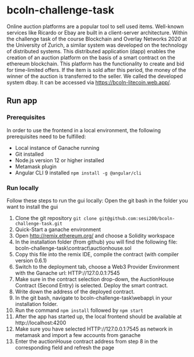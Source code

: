 # bcoln-challenge-task
Online auction platforms are a popular tool to sell used items. Well-known services like Ricardo or Ebay are built in a client-server architecture. Within the challenge task of the course Blockchain and Overlay Networks 2020 at the University of Zurich, a similar system was developed on the technology of distributed systems. This distributed application (dapp) enables the creation of an auction platform on the basis of a smart contract on the ethereum blockchain. This platform has the functionality to create and bid for time-limited offers. If the item is sold after this period, the money of the winner of the auction is transferred to the seller. We called the developed system dbay. It can be accessed via https://bcoln-litecoin.web.app/.

## Run app

### Prerequisites
In order to use the frontend in a local environment, the following prerequisites need to be fulfilled:
- Local instance of Ganache running
- Git installed
- Node.js version 12 or higher installed
- Metamask plugin
- Angular CLI 9 installed ```npm install -g @angular/cli```

### Run locally
Follow these steps to run the gui locally:
 Open the git bash in the folder you want to install the gui
1. Clone the git repository ```git clone git@github.com:sesi200/bcoln-challenge-task.git```
2. Quick-Start a ganache environment
3. Open http://remix.ethereum.org/ and choose a Solidity workspace
4. In the installation folder (from github) you will find the following file: bcoln-challenge-task\contract\auctionhouse.sol
5. Copy this file into the remix IDE, compile the contract (with compiler version 0.6.1)
6. Switch to the deployment tab, choose a Web3 Provider Environment with the Ganache url: HTTP://127.0.0.1:7545
7. Make sure in the contract selection drop-down, the AuctionHouse Contract (Second Entry) is selected. Deploy the smart contract.
8. Write down the address of the deployed contract.
9. In the git bash, navigate to bcoln-challenge-task\webapp\ in your installation folder.
10. Run the command ```npm install``` followed by ```npm start```
11. After the app has started up, the local frontend should be available at http://localhost:4200
12. Make sure you have selected HTTP://127.0.0.1:7545 as network in metamask and import a few accounts from ganache
13. Enter the auctionHouse contract address from step 8 in the corresponding field and refresh the page
